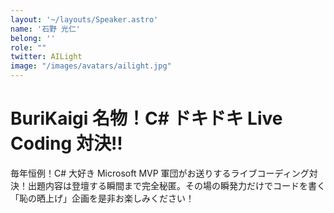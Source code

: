 ```yaml
---
layout: '~/layouts/Speaker.astro'
name: '石野 光仁'
belong: ''
role: ""
twitter: AILight
image: "/images/avatars/ailight.jpg"
---
```


# BuriKaigi 名物！C# ドキドキ Live Coding 対決!!

毎年恒例！C# 大好き Microsoft MVP 軍団がお送りするライブコーディング対決！出題内容は登壇する瞬間まで完全秘匿。その場の瞬発力だけでコードを書く「恥の晒上げ」企画を是非お楽しみください！
